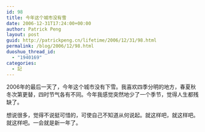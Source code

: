 ```yaml
---
id: 98
title: 今年这个城市没有雪
date: 2006-12-31T17:24:00+00:00
author: Patrick Peng
layout: post
guid: http://patrickpeng.cn/lifetime/2006/12/31/98.html
permalink: /blog/2006/12/98.html
duoshuo_thread_id:
  - "1940169"
categories:
  - 記
---
```

<p>2006年的最后一天了，今年这个城市没有下雪。我喜欢四季分明的地方，春夏秋冬次第更替，四时节气各有不同。今年我感觉突然地少了一个季节，觉得人生都残缺了。</p>  <p>想说很多，觉得不说挺可惜的，可使自己不知道从何说起。就这样吧，就这样吧。就这样吧。一会就是新一年了。</p>